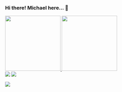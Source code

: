 ### Hi there! Michael here... 👋

 <div>
  <a href="https://github.com/canesche">
  <img height="180em" src="https://github-readme-stats.vercel.app/api?username=canesche&show_icons=true&theme=dark&include_all_commits=true&count_private=true"/>
  <img height="180em" src="https://github-readme-stats.vercel.app/api/top-langs/?username=canesche&layout=compact&langs_count=7&theme=dark"/>
</div>
  
<div> 
  <a href = "mailto:michael.canesche@gmail.com"><img src="https://img.shields.io/badge/-Gmail-%23333?style=for-the-badge&logo=gmail&logoColor=white" target="_blank"></a>
  <a href="https://www.linkedin.com/in/michael-canesche-3b8075192" target="_blank"><img src="https://img.shields.io/badge/-LinkedIn-%230077B5?style=for-the-badge&logo=linkedin&logoColor=white" target="_blank"></a> 
</div>

 ![](https://komarev.com/ghpvc/?username=canesche&color=006bed)
